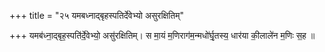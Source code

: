 +++
title = "२५ यमबध्नाद्बृहस्पतिर्देवेभ्यो असुरक्षितिम्"

+++
यमब॑ध्ना॒द्बृह॒स्पति॑र्दे॒वेभ्यो॒ असु॑रक्षितिम्। स मा॒यं म॒णिराग॑म॒न्मधो॑र्घृ॒तस्य॒ धार॑या की॒लाले॑न म॒णिः स॒ह ॥